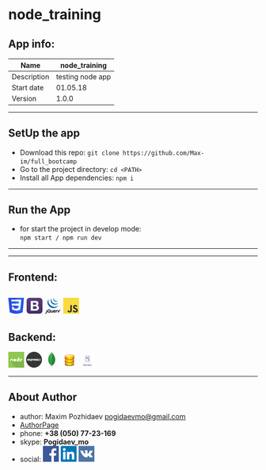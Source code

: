 # __node_training__



## __App info:__
| Name        | node_training |
| ----------------- | ----------------- |
| Description   | testing node app    |
| Start date    | 01.05.18  |
| Version     | 1.0.0       |


---


## __SetUp the app__
 - Download this repo:
  `git clone https://github.com/Max-im/full_bootcamp`
 - Go to the project directory:
  `cd <PATH>`
 - Install all App dependencies:
  `npm i`
 

---


## __Run the App__
 - for start the project in develop mode:   
  `npm start / npm run dev`


---



---
## __Frontend:__
[![CSS3][cssImg]][cssLink] [![bootstrap][bootstrapImg]][bootstrapLink] [![jQuery][jQueryImg]][jQueryLink] [![ES6][ES6Img]][ES6Link] 
---

## __Backend:__
[![node][nodeImg]][nodeLink] [![express][expressImg]][expressLink] [![mongoDB][mongoDBImg]][mongoDBLink] [![SQL][SQLImg]][sqlLink] [![heroku][herokuImg]][herokuLink]


---



## __About Author__
 - author:  Maxim Pozhidaev <pogidaevmo@gmail.com>
 - [AuthorPage]
 - phone: __+38 (050) 77-23-169__
 - skype: __Pogidaev_mo__
 - social: [![facebook][fbImg]][myFb] [![linkedIn][inImg]][myIn] [![vk][vkImg]][myVk]






[herro]: https://example
[page]: https://example



[AuthorPage]: https://max-im.github.io/
[Portfolio]: https://max-im.github.io/portfolio/


[myFB]: https://facebook.com/max.pozhidaev.7
[myIn]: https://www.linkedin.com/in/maxim-pozhidaev-16726811a
[myVk]: https://m.vk.com/id8889814
[fbImg]: https://github.com/Max-im/node-react-tmpl/blob/master/icons/facebook.png?raw=true
[inImg]: https://github.com/Max-im/node-react-tmpl/blob/master/icons/linkedin.png?raw=true
[vkImg]: https://github.com/Max-im/node-react-tmpl/blob/master/icons/vk.png?raw=true




[cliImg]: https://github.com/Max-im/node-react-tmpl/blob/master/icons/cli.jpg?raw=true
[cliLink]: https://en.wikipedia.org/wiki/Command-line_interface
[webpackImg]: https://github.com/Max-im/node-react-tmpl/blob/master/icons/webpack.jpg?raw=true
[webpackLink]: https://webpack.js.org/
[gulpImg]: https://github.com/Max-im/node-react-tmpl/blob/master/icons/gulp.jpg?raw=true
[gulpLink]: https://gulpjs.com/
[patternImg]: https://github.com/Max-im/node-react-tmpl/blob/master/icons/patternLab.jpg?raw=true
[patternLabLink]: patternlab.io/
[babelImg]: https://github.com/Max-im/node-react-tmpl/blob/master/icons/babel.jpg?raw=true
[babelLink]:https://babeljs.io/
[esLintImg]: https://github.com/Max-im/node-react-tmpl/blob/master/icons/esLint.jpg?raw=true
[esLintLink]:https://eslint.org/
[typeScriptImg]: https://github.com/Max-im/node-react-tmpl/blob/master/icons/ts.jpg?raw=true
[typeScriptLink]: https://www.typescriptlang.org/
[speedTestImg]: https://github.com/Max-im/node-react-tmpl/blob/master/icons/speedTest.jpg?raw=true
[speedTestLink]: https://developers.google.com/speed/pagespeed/insights






[HTMLImg]: https://github.com/Max-im/node-react-tmpl/blob/master/icons/html.jpg?raw=true
[HTMLLink]: https://en.wikipedia.org/wiki/HTML
[bemImg]: https://github.com/Max-im/node-react-tmpl/blob/master/icons/bem.jpg?raw=true
[bemLink]: getbem.com/
[cssImg]: https://github.com/Max-im/node-react-tmpl/blob/master/icons/css.jpg?raw=true
[cssLink]: https://en.wikipedia.org/wiki/Cascading_Style_Sheets
[sassImg]: https://github.com/Max-im/node-react-tmpl/blob/master/icons/sass.jpg?raw=true
[sassLink]: https://sass-lang.com/
[postCssImg]: https://github.com/Max-im/node-react-tmpl/blob/master/icons/postCss.jpg?raw=true
[postCssLink]: postcss.org/
[mobileImg]: https://github.com/Max-im/node-react-tmpl/blob/master/icons/mobile.jpg?raw=true
[mobileLink]: https://en.wikipedia.org/wiki/Responsive_web_design
[bootstrapImg]: https://github.com/Max-im/node-react-tmpl/blob/master/icons/bootstrap.jpg?raw=true
[bootstrapLink]: https://getbootstrap.com/
[materialiseImg]: https://github.com/Max-im/node-react-tmpl/blob/master/icons/materialize.jpg?raw=true
[materialiseLink]: materializecss.com/
[semanticImg]: https://github.com/Max-im/node-react-tmpl/blob/master/icons/semantic.jpg?raw=true
[semanticLink]: https://semantic-ui.com/
[angularImg]: https://github.com/Max-im/node-react-tmpl/blob/master/icons/angular.jpg?raw=true
[angularLink]: https://angular.io/
[reactImg]: https://github.com/Max-im/node-react-tmpl/blob/master/icons/react.jpg?raw=true
[reactLink]: https://reactjs.org/
[vueImg]: https://github.com/Max-im/node-react-tmpl/blob/master/icons/vue.jpg?raw=true
[vueLink]: https://vuejs.org/
[reduxImg]: https://github.com/Max-im/node-react-tmpl/blob/master/icons/redux.jpg?raw=true
[reduxLink]: https://redux.js.org/
[jQueryImg]: https://github.com/Max-im/node-react-tmpl/blob/master/icons/jquery.jpg?raw=true
[jQueryLink]: https://jquery.com/
[ES6Img]: https://github.com/Max-im/node-react-tmpl/blob/master/icons/js.jpg?raw=true
[ES6Link]: es6-features.org/
[rxImg]: https://github.com/Max-im/node-react-tmpl/blob/master/icons/rxjs.jpg?raw=true
[rxLink]: reactivex.io/rxjs/
[canvasImg]: https://github.com/Max-im/node-react-tmpl/blob/master/icons/canvas.jpg?raw=true
[canvasLink]: https://developer.mozilla.org/en-US/docs/Web/API/Canvas_API
[schemaImg]: https://github.com/Max-im/node-react-tmpl/blob/master/icons/schema.jpg?raw=true
[schemaLink]: http://schema.org/
[openGraphImg]: https://github.com/Max-im/node-react-tmpl/blob/master/icons/openGraph.jpg?raw=true
[openGraphLink]: ogp.me/
[mochaImg]: https://github.com/Max-im/node-react-tmpl/blob/master/icons/mocha.jpg?raw=true
[mochaLink]: https://mochajs.org/
[jasmineImg]: https://github.com/Max-im/node-react-tmpl/blob/master/icons/jasmine.jpg?raw=true
[jasmineLink]: https://jasmine.github.io/
[phantomImg]: https://github.com/Max-im/node-react-tmpl/blob/master/icons/phantom.jpg?raw=true
[phantomLink]: phantomjs.org/






[nodeImg]: https://github.com/Max-im/node-react-tmpl/blob/master/icons/node.jpg?raw=true
[nodeLink]: https://nodejs.org/
[expressImg]: https://github.com/Max-im/node-react-tmpl/blob/master/icons/express.jpg?raw=true
[expressLink]: https://expressjs.com/
[pythonImg]: https://github.com/Max-im/node-react-tmpl/blob/master/icons/python.jpg?raw=true
[pythonLink]: https://www.python.org/
[djangoImg]: https://github.com/Max-im/node-react-tmpl/blob/master/icons/django.jpg?raw=true
[djangoLink]: https://www.djangoproject.com/
[firebaseImg]: https://github.com/Max-im/node-react-tmpl/blob/master/icons/firebase.jpg?raw=true
[firebaseLink]: https://firebase.google.com/
[mongoDBImg]: https://github.com/Max-im/node-react-tmpl/blob/master/icons/mongoDB.jpg?raw=true
[mongoDBLink]: https://www.mongodb.com/
[SQLImg]: https://github.com/Max-im/node-react-tmpl/blob/master/icons/sql.jpg?raw=true
[sqlLink]: https://en.wikipedia.org/wiki/SQL
[herokuImg]: https://github.com/Max-im/node-react-tmpl/blob/master/icons/heroku.jpg?raw=true
[herokuLink]: https://www.heroku.com/
[gitImg]: https://github.com/Max-im/node-react-tmpl/blob/master/icons/git.jpg?raw=true
[gitLink]: https://pages.github.com/
[wpImg]: https://github.com/Max-im/node-react-tmpl/blob/master/icons/wp.jpg?raw=true
[wpLink]: https://wordpress.org/

















